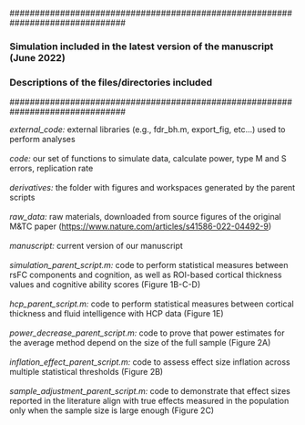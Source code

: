 ###############################################################################
### Simulation included in the latest version of the manuscript (June 2022) ###
### Descriptions of the files/directories included                          ###
###############################################################################

<i>external_code:</i> external libraries (e.g., fdr_bh.m, export_fig, etc...) used to perform analyses<br><br>
<i>code:</i> our set of functions to simulate data, calculate power, type M and S errors, replication rate<br><br>
<i>derivatives:</i> the folder with figures and workspaces generated by the parent scripts<br><br>
<i>raw_data:</i> raw materials, downloaded from source figures of the original M&TC paper (https://www.nature.com/articles/s41586-022-04492-9)<br><br>
<i>manuscript:</i> current version of our manuscript<br><br>
<i>simulation_parent_script.m:</i> code to perform statistical measures between rsFC components and cognition, as well as ROI-based cortical thickness values and cognitive ability scores (Figure 1B-C-D)<br><br>
<i>hcp_parent_script.m:</i> code to perform statistical measures between cortical thickness and fluid intelligence with HCP data (Figure 1E)<br><br>
<i>power_decrease_parent_script.m:</i> code to prove that power estimates for the average method depend on the size of the full sample (Figure 2A)<br><br>
<i>inflation_effect_parent_script.m:</i> code to assess effect size inflation across multiple statistical thresholds (Figure 2B)<br><br>
<i>sample_adjustment_parent_script.m:</i> code to demonstrate that effect sizes reported in the literature align with true effects measured in the population only when the sample size is large enough (Figure 2C)<br><br>
